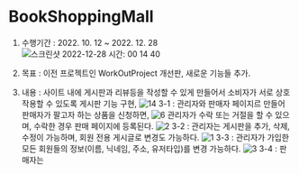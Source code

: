 # BookShoppingMall
1. 수행기간 : 2022. 10. 12 ~ 2022. 12. 28
![스크린샷 2022-12-28 시간: 00 14 40](https://user-images.githubusercontent.com/105355770/209686209-6d450f13-47ca-4c51-a7ad-9ee77006344f.png)

2. 목표 : 이전 프로젝트인 WorkOutProject 개선판, 새로운 기능들 추가.

3. 내용 : 사이트 내에 게시판과 리뷰등을 작성할 수 있게 만들어서 소비자가 서로 상호작용할 수 있도록 게시판 기능 구현,
![14](https://user-images.githubusercontent.com/105355770/209686325-ff5dab5e-17b5-48f9-b3aa-152ec580c368.png)
  3-1 : 관리자와 판매자 페이지르 만들어 판매자가 팔고자 하는 상품을 신청하면,
  ![6](https://user-images.githubusercontent.com/105355770/209686445-3e89e876-34b2-45e6-8f88-dc11940f58d5.png)
  관리자가 수락 또는 거절을 할 수 있으며, 수락한 경우 판매 페이지에 등록된다.
  ![2](https://user-images.githubusercontent.com/105355770/209686646-c612d3b2-0f66-46b4-908b-0cfc3ed773c1.png)
  3-2 : 관리자는 게시판을 추가, 삭제, 수정이 가능하며, 회원 전용 게시글로 변경도 가능하다.
  ![1](https://user-images.githubusercontent.com/105355770/209686775-816d607e-eed7-463e-9a7e-f7732b6b77c2.png)
  3-3 : 관리자가 가입한 모든 회원들의 정보(이름, 닉네임, 주소, 유저타입)를 변경 가능하다.
  ![3](https://user-images.githubusercontent.com/105355770/209687144-c28715d5-e0b4-447f-8aad-2febe387a402.png)
  3-4 : 판매자는 

